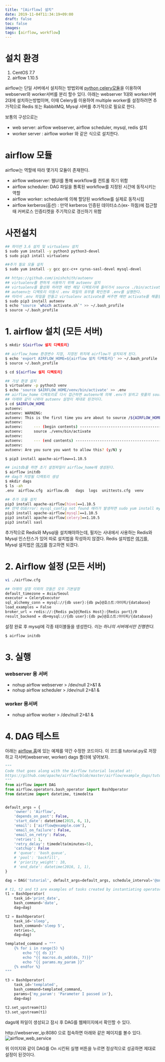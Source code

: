 ```yaml
---
title: "[Airflow] 설치"
date: 2019-11-04T11:34:19+09:00
draft: false
toc: false
images:
tags: [airflow, workflow]
---
```


# 설치 환경
1. CentOS 7.7
2. airflow 1.10.5

airflow는 단일 서버에서 설치하는 방법외에 [python celery모듈](http://www.celeryproject.org/)을 이용하여 webserver와 worker서버를 분리 할수 있다. 
아래는 webserver 1대와 worker서버 2대에 설치하는방법이며, 이때 Celery를 이용하여 multiple worker를 설정하려면 추가적으로 Redis 또는 RabbitMQ, Mysql 서버를 추가적으로 필요로 한다.

보통의 구성으로는

* web server: airflow webserver, airflow scheduler, mysql, redis 설치
* worker server : airflow worker
와 같은 식으로 설치한다.

# airflow 모듈
airflow는 역할에 따라 몇가지 모듈이 존재한다.

* airflow webserver: 웹UI를 통해 workflow를 컨트롤 하기 위함
* airflow scheduler: DAG 파일을 통록된 workflow를 지정된 시간에 동작시키는 역할
* airflow worker: scheduler에 의해 할당된 workflow를 실제로 동작시킴
* airflow kerberos(옵션) : 만약 kerberos 인증된 데이터소스(ex- 하둡)에 접근할때 커버로스 인증티켓을 주기적으로 갱신하기 위함

# 사전설치
```bash
## 파이썬 3.6 설치 및 virtualenv 설치
$ sudo yum install -y python3 python3-devel
$ sudo pip3 intall virtualenv

##추가 필요 모듈 설치
$ sudo yum install -y gcc gcc-c++ cyrus-sasl-devel mysql-devel

## https://github.com/inishchith/autoenv
## virtualenv를 편하게 사용하기 위해 autoenv 설치
## virtualenv를 활성화 하려면 매번 해당 디렉토리에 들어가서 source ./bin/activate 를 실행해줘야 한다.
## autoenv는 디렉토리 이동시 .env 파일의 유무를 확인한후 .env를 실행한다.
## 따라서 .env 파일을 만들고 virtualenv activate를 써주면 매번 activate를 해줄필요 없이 자동으로 처리된다.
$ sudo pip3 install autoenv
$ echo "source `which activate.sh`" >> ~/.bash_profile
$ source ~/.bash_profile
```

# 1. airflow 설치 (모든 서버)
```bash
$ mkdir ${airflow 설치 디렉토리}

## airflow_home 환경변수 지정, 지정된 위치에 airflow가 설치되게 된다.
$ echo 'export AIRFLOW_HOME=${airflow 설치 디렉토리}' >> ~/.bash_profile
$ source ~/.bash_profile

$ cd ${airflow 설치 디렉토리}

## 가상 환경 설치
$ virtualenv -p python3 venv
$ echo 'source $AIRFLOW_HOME/venv/bin/activate' >> .env
## airflow_home 디렉토리로 다시 접근하면 autoenv에 의해 .env가 읽히고 윗줄의 source 설정이 읽힌다.
## 아래와 같이 나와야 autoenv 설정이 제대로 된것이다.
$ cd $AIRFLOW_HOME
autoenv:
autoenv: WARNING:
autoenv: This is the first time you are about to source /${AIRFLOW_HOME}/.env:
autoenv:
autoenv:     --- (begin contents) ---------------------------------------
autoenv:     source ./venv/bin/activate
autoenv:
autoenv:     --- (end contents) -----------------------------------------
autoenv:
autoenv: Are you sure you want to allow this? (y/N) y

$ pip3 install apache-airflow==1.10.5

## initdb를 하면 초기 설정파일이 airflow_home에 생성된다.
$ airflow initdb
## dag가 저장될 디렉토리 생성
$ mkdir dags
$ ls -ah
.env  airflow.cfg  airflow.db	dags  logs  unittests.cfg  venv 

## 추가 모듈 설치
pip3 install apache-airflow[hive]==1.10.5
## 만약 OSError: mysql_config not found 에러가 발생하면 sudo yum install mysql-devel을 설치한다.
pip3 install apache-airflow[mysql]==1.10.5
pip3 install apache-airflow[celery]==1.10.5
pip3 install sasl

```

추가적으로 Redis와 Mysql을 설치해야하는데, 필자는 사내에서 사용하는 Redis와 Mysql 인스턴스가 있어 따로 설치법을 작성하지 않겠다.
Redis 설치법은 [여기](https://redis.io/download)를, Mysql 설치법은 [여기](https://opentutorials.org/module/1701/10229)를 참고하면 되겠다.

# 2. Airflow 설정 (모든 서버)
```bash
vi ./airflow.cfg

## 아래의 설정 이외의 것들은 모두 기본설정
default_timezone = Asia/Seoul
executor = CeleryExecutor
sql_alchemy_conn = mysql://{db user}:{db pw}@호스트:아이피/{database}
load_examples = False
broker_url = redis://:{Redis pw}@{Redis Host}:{Redis port}/0
result_backend = db+mysql://{db user}:{db pw}@호스트:아이피/{database}
```

설정 완료 후 mysql에 각종 테이블들을 생성한다. *이는 하나의 서버에서만 진행한다.*
```bash
$ airflow initdb
```

# 3. 실행

### webserver 용 서버

* nohup airflow webserver > /dev/null 2>&1 &
* nohup airflow scheduler > /dev/null 2>&1 &

### worker 용서버
* nohup airflow worker > /dev/null 2>&1 &


# 4. DAG 테스트
아래는 [airflow 홈](https://airflow.apache.org/tutorial.html)에 있는 예제를 약간 수정한 코드이다. 이 코드를 tutorial.py로 저장하고 각서버(webserver, worker) dags 폴더에 넣어보자. 
```python
"""
Code that goes along with the Airflow tutorial located at:
https://github.com/apache/airflow/blob/master/airflow/example_dags/tutorial.py
"""
from airflow import DAG
from airflow.operators.bash_operator import BashOperator
from datetime import datetime, timedelta


default_args = {
    'owner': 'Airflow',
    'depends_on_past': False,
    'start_date': datetime(2015, 6, 1),
    'email': ['airflow@example.com'],
    'email_on_failure': False,
    'email_on_retry': False,
    'retries': 1,
    'retry_delay': timedelta(minutes=5),
    'catchup': False
    # 'queue': 'bash_queue',
    # 'pool': 'backfill',
    # 'priority_weight': 10,
    # 'end_date': datetime(2016, 1, 1),
}

dag = DAG('tutorial', default_args=default_args, schedule_interval='@once')

# t1, t2 and t3 are examples of tasks created by instantiating operators
t1 = BashOperator(
    task_id='print_date',
    bash_command='date',
    dag=dag)

t2 = BashOperator(
    task_id='sleep',
    bash_command='sleep 5',
    retries=3,
    dag=dag)

templated_command = """
    {% for i in range(5) %}
        echo "{{ ds }}"
        echo "{{ macros.ds_add(ds, 7)}}"
        echo "{{ params.my_param }}"
    {% endfor %}
"""

t3 = BashOperator(
    task_id='templated',
    bash_command=templated_command,
    params={'my_param': 'Parameter I passed in'},
    dag=dag)

t2.set_upstream(t1)
t3.set_upstream(t1)
```

dags에 파일이 생성되고 잠시 후 DAG를 웹페이지에서 확인할 수 있다.

http://webserver_ip:8080 으로 접속하면 아래와 같은 페이지를 볼수 있다.
![airflow_web_service](airflow-admin-1.png)

위 이미지와 같이 DAG를 On 시킨뒤 실행 버튼을 누르면 정상적으로 성공하면 제대로 설정이 된것이다.
